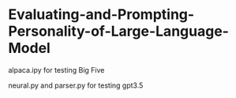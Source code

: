 # Evaluating-and-Prompting-Personality-of-Large-Language-Model

alpaca.ipy for testing Big Five

neural.py and parser.py for testing gpt3.5
